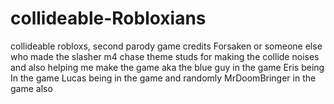 # collideable-Robloxians
collideable robloxs, second parody game
credits
Forsaken or someone else who made the slasher m4 chase theme
studs for making the collide noises and also helping me make the game aka the blue guy in the game
Eris being In the game
Lucas being in the game 
and randomly MrDoomBringer in the game also
